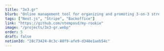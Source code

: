 ```yaml
---
title: "3x3.gr"
blurb: "Online management tool for organizing and promoting 3-on-3 street basketball tournaments."
tags: ["Next.js", "Stripe", "Backoffice"]
link: "https://github.com/ntemposd/my-rookie"
image: "/projects/3x3-gr.webp"
order: 5
draft: false
notionId: "28c73424-8c3c-80f9-afe9-d348e1aeb54c"
---
```


